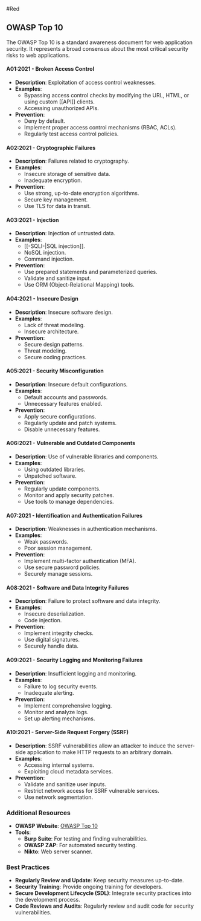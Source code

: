 #Red 
## OWASP Top 10

The OWASP Top 10 is a standard awareness document for web application security. It represents a broad consensus about the most critical security risks to web applications.

#### A01:2021 - Broken Access Control
- **Description**: Exploitation of access control weaknesses.
- **Examples**:
  - Bypassing access control checks by modifying the URL, HTML, or using custom [[API]] clients.
  - Accessing unauthorized APIs.
- **Prevention**:
  - Deny by default.
  - Implement proper access control mechanisms (RBAC, ACLs).
  - Regularly test access control policies.

#### A02:2021 - Cryptographic Failures
- **Description**: Failures related to cryptography.
- **Examples**:
  - Insecure storage of sensitive data.
  - Inadequate encryption.
- **Prevention**:
  - Use strong, up-to-date encryption algorithms.
  - Secure key management.
  - Use TLS for data in transit.

#### A03:2021 - Injection
- **Description**: Injection of untrusted data.
- **Examples**:
  - [[-SQLI-|SQL injection]].
  - NoSQL injection.
  - Command injection.
- **Prevention**:
  - Use prepared statements and parameterized queries.
  - Validate and sanitize input.
  - Use ORM (Object-Relational Mapping) tools.

#### A04:2021 - Insecure Design
- **Description**: Insecure software design.
- **Examples**:
  - Lack of threat modeling.
  - Insecure architecture.
- **Prevention**:
  - Secure design patterns.
  - Threat modeling.
  - Secure coding practices.

#### A05:2021 - Security Misconfiguration
- **Description**: Insecure default configurations.
- **Examples**:
  - Default accounts and passwords.
  - Unnecessary features enabled.
- **Prevention**:
  - Apply secure configurations.
  - Regularly update and patch systems.
  - Disable unnecessary features.

#### A06:2021 - Vulnerable and Outdated Components
- **Description**: Use of vulnerable libraries and components.
- **Examples**:
  - Using outdated libraries.
  - Unpatched software.
- **Prevention**:
  - Regularly update components.
  - Monitor and apply security patches.
  - Use tools to manage dependencies.

#### A07:2021 - Identification and Authentication Failures
- **Description**: Weaknesses in authentication mechanisms.
- **Examples**:
  - Weak passwords.
  - Poor session management.
- **Prevention**:
  - Implement multi-factor authentication (MFA).
  - Use secure password policies.
  - Securely manage sessions.

#### A08:2021 - Software and Data Integrity Failures
- **Description**: Failure to protect software and data integrity.
- **Examples**:
  - Insecure deserialization.
  - Code injection.
- **Prevention**:
  - Implement integrity checks.
  - Use digital signatures.
  - Securely handle data.

#### A09:2021 - Security Logging and Monitoring Failures
- **Description**: Insufficient logging and monitoring.
- **Examples**:
  - Failure to log security events.
  - Inadequate alerting.
- **Prevention**:
  - Implement comprehensive logging.
  - Monitor and analyze logs.
  - Set up alerting mechanisms.

#### A10:2021 - Server-Side Request Forgery (SSRF)
- **Description**: SSRF vulnerabilities allow an attacker to induce the server-side application to make HTTP requests to an arbitrary domain.
- **Examples**:
  - Accessing internal systems.
  - Exploiting cloud metadata services.
- **Prevention**:
  - Validate and sanitize user inputs.
  - Restrict network access for SSRF vulnerable services.
  - Use network segmentation.

### Additional Resources
- **OWASP Website**: [OWASP Top 10](https://owasp.org/www-project-top-ten/)
- **Tools**:
  - **Burp Suite**: For testing and finding vulnerabilities.
  - **OWASP ZAP**: For automated security testing.
  - **Nikto**: Web server scanner.
  
### Best Practices
- **Regularly Review and Update**: Keep security measures up-to-date.
- **Security Training**: Provide ongoing training for developers.
- **Secure Development Lifecycle (SDL)**: Integrate security practices into the development process.
- **Code Reviews and Audits**: Regularly review and audit code for security vulnerabilities.